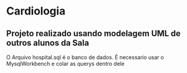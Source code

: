 # Cardiologia

Projeto realizado usando modelagem UML de outros alunos da Sala
---
O Arquivo hospital.sql é o banco de dados. É necessario usar o MysqlWorkbench e colar as querys dentro dele
